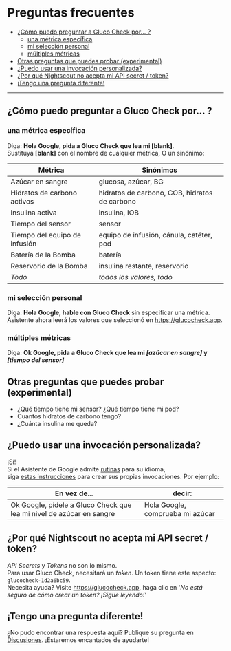# Preguntas frecuentes

<!-- START doctoc generated TOC please keep comment here to allow auto update -->
<!-- DON'T EDIT THIS SECTION, INSTEAD RE-RUN doctoc TO UPDATE -->

- [¿Cómo puedo preguntar a Gluco Check por... ?](#%C2%BFc%C3%B3mo-puedo-preguntar-a-gluco-check-por-)
  - [una métrica específica](#una-m%C3%A9trica-espec%C3%ADfica)
  - [mi selección personal](#mi-selecci%C3%B3n-personal)
  - [múltiples métricas](#m%C3%BAltiples-m%C3%A9tricas)
- [Otras preguntas que puedes probar (experimental)](#otras-preguntas-que-puedes-probar-experimental)
- [¿Puedo usar una invocación personalizada?](#%C2%BFpuedo-usar-una-invocaci%C3%B3n-personalizada)
- [¿Por qué Nightscout no acepta mi API secret / token?](#%C2%BFpor-qu%C3%A9-nightscout-no-acepta-mi-api-secret--token)
- [¡Tengo una pregunta diferente!](#%C2%A1tengo-una-pregunta-diferente)

<!-- END doctoc generated TOC please keep comment here to allow auto update -->

---

## ¿Cómo puedo preguntar a Gluco Check por... ?

### una métrica específica

Diga: **Hola Google, pida a Gluco Check que lea mi [blank]**.  
Sustituya **[blank]** con el nombre de cualquier métrica, O un sinónimo:

| Métrica                       | Sinónimos                                     |
| ----------------------------- | --------------------------------------------- |
| Azúcar en sangre              | glucosa, azúcar, BG                           |
| Hidratos de carbono activos   | hidratos de carbono, COB, hidratos de carbono |
| Insulina activa               | insulina, IOB                                 |
| Tiempo del sensor             | sensor                                        |
| Tiempo del equipo de infusión | equipo de infusión, cánula, catéter, pod      |
| Batería de la Bomba           | batería                                       |
| Reservorio de la Bomba        | insulina restante, reservorio                 |
| _Todo_                        | _todos los valores, todo_                     |

### mi selección personal

Diga: **Hola Google, hable con Gluco Check** sin especificar una métrica.  
Asistente ahora leerá los valores que seleccionó en https://glucocheck.app.

### múltiples métricas

Diga: **Ok Google, pida a Gluco Check que lea mi _[azúcar en sangre]_ y _[tiempo del sensor]_**

## Otras preguntas que puedes probar (experimental)

- ¿Qué tiempo tiene mi sensor? ¿Qué tiempo tiene mi pod?
- Cuantos hidratos de carbono tengo?
- ¿Cuánta insulina me queda?

## ¿Puedo usar una invocación personalizada?

¡Sí!  
Si el Asistente de Google admite [rutinas](https://support.google.com/googlenest/answer/7029585?co=GENIE.Platform%3DAndroid&hl=en) para su idioma,  
siga [estas instrucciones](https://glucocheck.app/routines) para crear sus propias invocaciones. Por ejemplo:

| En vez de...                                                         | decir:                           |
| -------------------------------------------------------------------- | -------------------------------- |
| Ok Google, pídele a Gluco Check que lea mi nivel de azúcar en sangre | Hola Google, comprueba mi azúcar |

## ¿Por qué Nightscout no acepta mi API secret / token?

_API Secrets_ y _Tokens_ no son lo mismo.  
Para usar Gluco Check, necesitará un _token_. Un token tiene este aspecto: `glucocheck-1d2a6bc59`.  
Necesita ayuda? Visite https://glucocheck.app, haga clic en '_No está seguro de cómo crear un token? ¡Sigue leyendo!_'

## ¡Tengo una pregunta diferente!

¿No pudo encontrar una respuesta aquí? Publique su pregunta en [Discusiones](https://github.com/nielsmaerten/gluco-check/discussions). ¡Estaremos encantados de ayudarte!
